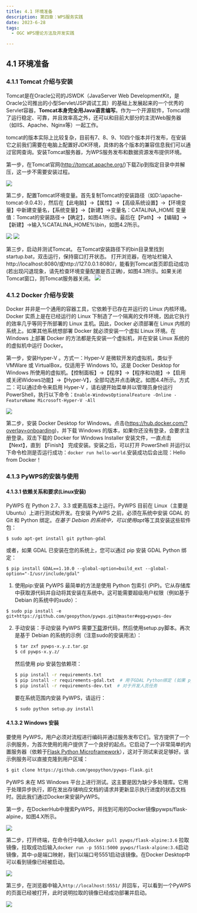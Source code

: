 ```yaml
---
title: 4.1 环境准备
description: 第四章：WPS服务实践
date: 2023-6-28
tags:
  - OGC WPS理论方法及开发实践

---
```


## 4.1 环境准备

### 4.1.1  Tomcat 介绍与安装

Tomcat是在Oracle公司的JSWDK（JavaServer Web DevelopmentKit，是Oracle公司推出的小型Servlet/JSP调试工具）的基础上发展起来的一个优秀的Servlet容器，**Tomcat本身完全用Java语言编写**。作为一个开源软件，Tomcat除了运行稳定、可靠，并且效率高之外，还可以和目前大部分的主流Web服务器（如IIS、Apache、Nginx等）一起工作。

tomcat的版本实际上比较复杂，目前有7、8、9、10四个版本并行发布，在安装它之前我们需要在电脑上配置好JDK环境，具体的各个版本的兼容信息我们可以通过官网查询。安装Tomcat服务器，为WPS服务发布和数据资源发布提供环境。

第一步，在Tomcat官网(http://tomcat.apache.org/)下载Zip到指定目录中并解压，这一步不需要安装过程。

![](img/4.1环境准备/img-2023-06-28-19-22-32.png)

第二步，配置Tomcat环境变量。首先复制Tomcat的安装路径（如D:\apache-tomcat-9.0.43），然后在【此电脑】→【属性】→【高级系统设置】→【环境变量】中新建变量名，【系统变量】→【新建】→变量名：CATALINA_HOME  变量值：Tomcat的安装路径→【确定】，如图4.1所示。最后在【Path】→【编辑】→【新建】→输入%CATALINA_HOME%\bin，如图4.2所示。

![](img/4.1环境准备/img-2023-06-28-19-24-29.png)
![](img/4.1环境准备/img-2023-06-28-19-25-27.png)

第三步，启动并测试Tomcat。 在Tomcat安装路径下的bin目录里找到startup.bat，双击运行，保持窗口打开状态。  打开浏览器，在地址栏输入http://localhost:8080/或http://127.0.0.1:8080/，能看到Tomcat首页即启动成功(若出现闪退现象，请先检查环境变量配置是否正确)，如图4.3所示。如果关闭Tomcat窗口，则Tomcat服务器关闭。
![](img/4.1环境准备/img-2023-06-28-19-26-36.png)

### 4.1.2  Docker 介绍与安装

Docker 并非是一个通用的容器工具，它依赖于已存在并运行的 Linux 内核环境。Docker 实质上是在已经运行的 Linux 下制造了一个隔离的文件环境，因此它执行的效率几乎等同于所部署的 Linux 主机。因此，Docker 必须部署在 Linux 内核的系统上。如果其他系统想部署 Docker 就必须安装一个虚拟 Linux 环境。在 Windows 上部署 Docker 的方法都是先安装一个虚拟机，并在安装 Linux 系统的的虚拟机中运行 Docker。

第一步，安装Hyper-V 。方式一：Hyper-V 是微软开发的虚拟机，类似于 VMWare 或 VirtualBox，仅适用于 Windows 10。这是 Docker Desktop for Windows 所使用的虚拟机。【控制面板】→【程序】→【程序和功能】→【启用或关闭Widows功能】→【Hyper-V】，全部勾选并点击确定。如图4.4所示。方式二：可以通过命令来启用 Hyper-V ，请右键开始菜单并以管理员身份运行 PowerShell，执行以下命令：`Enable-WindowsOptionalFeature -Online -FeatureName Microsoft-Hyper-V -All`

![](img/4.1环境准备/img-2023-06-28-19-33-15.png)

第二步，安装 Docker Desktop for Windows。点击(https://hub.docker.com/?overlay=onboarding)，并下载 Windows 的版本，如果你还没有登录，会要求注册登录。双击下载的 Docker for Windows Installer 安装文件，一直点击【Next】，直到 【Finish】 完成安装。安装之后，可以打开 PowerShell 并运行以下命令检测是否运行成功：`docker run hello-world`.安装成功后会出现：Hello from Docker！

### 4.1.3 PyWPS的安装与使用

#### 4.1.3.1 依赖关系和要求(Linux安装)

PyWPS 在 Python 2.7、3.3 或更高版本上运行。PyWPS 目前在 Linux（主要是 Ubuntu）上进行测试和开发。在安装 PyWPS 之前，必须在系统中安装 GDAL 的 Git 和 Python 绑定。*在基于 Debian 的系统中，可以使用apt*等工具安装这些软件包：

`$ sudo apt-get install git python-gdal`

或者，如果 GDAL 已安装在您的系统上，您可以通过 pip 安装 GDAL Python 绑定：

`$ pip install GDAL==1.10.0 --global-option=build_ext --global-option="-I/usr/include/gdal"`

1. 使用pip:安装 PyWPS 最简单的方法是使用 Python 包索引 (PIP)。它从存储库中获取源代码并自动将其安装在系统中。这可能需要超级用户权限（例如基于 Debian 的系统中的*sudo*）：

`$ sudo pip install -e git+https://github.com/geopython/pywps.git@master#egg=pywps-dev`

2. 手动安装：手动安装 PyWPS 需要[下载](https://pywps.org/download)源代码，然后使用setup.py脚本。再次是基于 Debian 的系统的示例（注意sudo的安装用法）：

   ```sh
   $ tar zxf pywps-x.y.z.tar.gz
   $ cd pywps-x.y.z/
   ```

   然后使用 pip 安装包依赖项：

   ```sh
   $ pip install -r requirements.txt
   $ pip install -r requirements-gdal.txt  # 用于GDAL Python绑定 (如果 python-gdal 没有通过 apt-get被安装)
   $ pip install -r requirements-dev.txt  # 对于开发人员任务
   ```

   要在系统范围内安装 PyWPS，请运行：

   ```sh
   $ sudo python setup.py install
   ```

#### 4.1.3.2 Windows 安装

要使用 PyWPS，用户必须对流程进行编码并通过服务发布它们。官方提供了一个示例服务，为首次使用的用户提供了一个良好的起点。它启动了一个非常简单的内置服务器（依赖于[Flask Python Microframework](http://flask.pocoo.org/)），这对于测试来说足够好。该示例服务可以直接克隆到用户区域：

```sh
$ git clone https://github.com/geopython/pywps-flask.git
```

PyWPS 未在 MS Windows 平台上进行测试。这主要是因为缺少多处理库。它用于处理异步执行，即在发出存储响应文档的请求并更新显示执行进度的状态文档时。因此我们通过Docker来安装PyWPS。

第一步，在DockerHub中搜索PyWPS，并找到可用的Docker镜像pywps/flask-alpine，如图4.X所示。

![](img/4.1环境准备/img-2023-06-28-16-50-07.png)

第二步，打开终端，在命令行中输入`docker pull pywps/flask-alpine:3.6` 拉取镜像，拉取成功后输入`docker run -p 5551:5000 pywps/flask-alpine:3.6`启动镜像，其中-p是端口映射，我们以端口号5551启动该镜像。在Docker Desktop中可以看到镜像已经被启动。

![](img/4.1环境准备/img-2023-06-28-17-00-34.png)

第三步，在浏览器中输入`http://localhost:5551/` 并回车，可以看到一个PyWPS的页面已经被打开，此时说明拉取的镜像已经成功部署并启动。

![](img/4.1环境准备/img-2023-06-28-17-02-08.png)